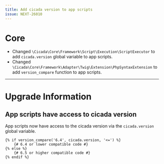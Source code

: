 ```yaml
---
title: Add cicada version to app scripts
issue: NEXT-26010
---
```

# Core
* Changed `\Cicada\Core\Framework\Script\Execution\ScriptExecutor` to add `cicada.version` global variable to app scripts.
* Changed `\Cicada\Core\Framework\Adapter\Twig\Extension\PhpSyntaxExtension` to add `version_compare` function to app scripts.
___
# Upgrade Information
## App scripts have access to cicada version

App scripts now have access to the cicada version via the `cicada.version` global variable.
```twig
{% if version_compare('6.4', cicada.version, '<=') %}
    {# 6.4 or lower compatible code #}
{% else %}
    {# 6.5 or higher compatible code #}    
{% endif %}
```
